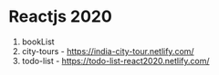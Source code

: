 # Reactjs 2020

1. bookList
2. city-tours - https://india-city-tour.netlify.com/
3. todo-list - https://todo-list-react2020.netlify.com/